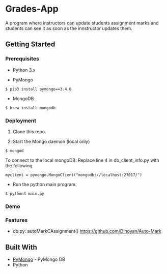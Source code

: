 # Grades-App

A program where instructors can update students assignment marks and students can see it as soon as the innstructor updates them. 

## Getting Started

### Prerequisites

- Python 3.x

- PyMongo
```
$ pip3 install pymongo==3.4.0
```

- MongoDB
```
$ brew install mongodb
```


### Deployment

1) Clone this repo.

3) Start the Mongo daemon (local only)

```
$ mongod
```
To connect to the local mongoDB: Replace line 4 in db_client_info.py with the following
```
myclient = pymongo.MongoClient("mongodb://localhost:27017/")
```

- Run the python main program.
```
$ python3 main.py
```

### Demo

### Features
- db.py: autoMarkCAssignment()
  https://github.com/Dinoyan/Auto-Mark
  
  
## Built With

* [PyMongo](https://api.mongodb.com/python/current/) - PyMongo DB
* Python




